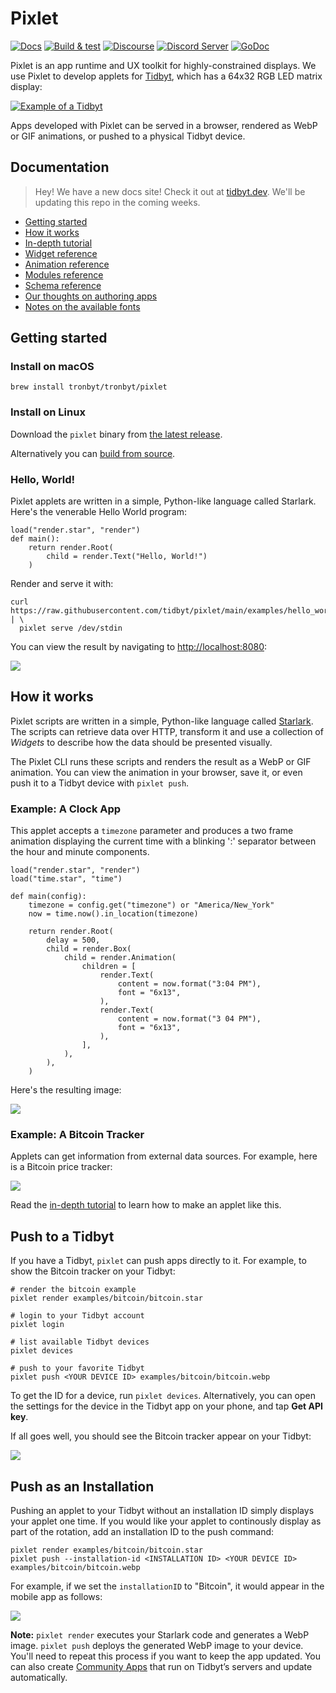 # Pixlet
[![Docs](https://img.shields.io/badge/docs-tidbyt.dev-blue?style=flat-square)](https://tidbyt.dev)
[![Build & test](https://img.shields.io/github/actions/workflow/status/Tronbyt/pixlet/main.yml?branch=main&style=flat-square)](https://github.com/tronbyt/pixlet/actions)
[![Discourse](https://img.shields.io/discourse/status?server=https%3A%2F%2Fdiscuss.tidbyt.com&style=flat-square)](https://discuss.tidbyt.com/)
[![Discord Server](https://img.shields.io/discord/928484660785336380?style=flat-square)](https://discord.gg/r45MXG4kZc)
[![GoDoc](https://godoc.org/github.com/tidbyt/pixlet/runtime?status.svg)](https://godoc.org/github.com/tidbyt/pixlet/runtime)

Pixlet is an app runtime and UX toolkit for highly-constrained displays.
We use Pixlet to develop applets for [Tidbyt](https://tidbyt.com/), which has
a 64x32 RGB LED matrix display:

[![Example of a Tidbyt](docs/img/tidbyt_1.png)](https://tidbyt.com)

Apps developed with Pixlet can be served in a browser, rendered as WebP or
GIF animations, or pushed to a physical Tidbyt device.

## Documentation

> Hey! We have a new docs site! Check it out at [tidbyt.dev](https://tidbyt.dev). We'll be updating this repo in the coming weeks.

- [Getting started](#getting-started)
- [How it works](#how-it-works)
- [In-depth tutorial](docs/tutorial.md)
- [Widget reference](docs/widgets.md)
- [Animation reference](docs/animation.md)
- [Modules reference](docs/modules.md)
- [Schema reference](docs/schema/schema.md)
- [Our thoughts on authoring apps](docs/authoring_apps.md)
- [Notes on the available fonts](docs/fonts.md)

## Getting started

### Install on macOS

```
brew install tronbyt/tronbyt/pixlet
```

### Install on Linux

Download the `pixlet` binary from [the latest release][1].

Alternatively you can [build from source](docs/BUILD.md).

[1]: https://github.com/tronbyt/pixlet/releases/latest

### Hello, World!

Pixlet applets are written in a simple, Python-like language called
Starlark. Here's the venerable Hello World program:

```starlark
load("render.star", "render")
def main():
    return render.Root(
        child = render.Text("Hello, World!")
    )
```

Render and serve it with:

```console
curl https://raw.githubusercontent.com/tidbyt/pixlet/main/examples/hello_world/hello_world.star | \
  pixlet serve /dev/stdin
```

You can view the result by navigating to [http://localhost:8080][3]:

![](docs/img/tutorial_1.gif)

[3]: http://localhost:8080

## How it works

Pixlet scripts are written in a simple, Python-like language called
[Starlark](https://github.com/google/starlark-go/). The scripts can
retrieve data over HTTP, transform it and use a collection of
_Widgets_ to describe how the data should be presented visually.

The Pixlet CLI runs these scripts and renders the result as a WebP
or GIF animation. You can view the animation in your browser, save
it, or even push it to a Tidbyt device with `pixlet push`.

### Example: A Clock App

This applet accepts a `timezone` parameter and produces a two frame
animation displaying the current time with a blinking ':' separator
between the hour and minute components.

```starlark
load("render.star", "render")
load("time.star", "time")

def main(config):
    timezone = config.get("timezone") or "America/New_York"
    now = time.now().in_location(timezone)

    return render.Root(
        delay = 500,
        child = render.Box(
            child = render.Animation(
                children = [
                    render.Text(
                        content = now.format("3:04 PM"),
                        font = "6x13",
                    ),
                    render.Text(
                        content = now.format("3 04 PM"),
                        font = "6x13",
                    ),
                ],
            ),
        ),
    )
```

Here's the resulting image:

![](docs/img/clock.gif)

### Example: A Bitcoin Tracker

Applets can get information from external data sources. For example,
here is a Bitcoin price tracker:

![](docs/img/tutorial_4.gif)

Read the [in-depth tutorial](docs/tutorial.md) to learn how to
make an applet like this.

## Push to a Tidbyt

If you have a Tidbyt, `pixlet` can push apps directly to it. For example,
to show the Bitcoin tracker on your Tidbyt:

```console
# render the bitcoin example
pixlet render examples/bitcoin/bitcoin.star

# login to your Tidbyt account
pixlet login

# list available Tidbyt devices
pixlet devices

# push to your favorite Tidbyt
pixlet push <YOUR DEVICE ID> examples/bitcoin/bitcoin.webp
```

To get the ID for a device, run `pixlet devices`. Alternatively, you can
open the settings for the device in the Tidbyt app on your phone, and tap **Get API key**.

If all goes well, you should see the Bitcoin tracker appear on your Tidbyt:

![](docs/img/tidbyt_2.jpg)

## Push as an Installation
Pushing an applet to your Tidbyt without an installation ID simply displays your applet one time. If you would like your applet to continously display as part of the rotation, add an installation ID to the push command:

```console
pixlet render examples/bitcoin/bitcoin.star
pixlet push --installation-id <INSTALLATION ID> <YOUR DEVICE ID> examples/bitcoin/bitcoin.webp
```

For example, if we set the `installationID` to "Bitcoin", it would appear in the mobile app as follows:

![](docs/img/mobile_1.jpg)

**Note:** `pixlet render` executes your Starlark code and generates a WebP image. `pixlet push` deploys the generated WebP image to your device. You'll need to repeat this process if you want to keep the app updated. You can also create [Community Apps](https://github.com/tidbyt/community) that run on Tidbyt’s servers and update automatically.
